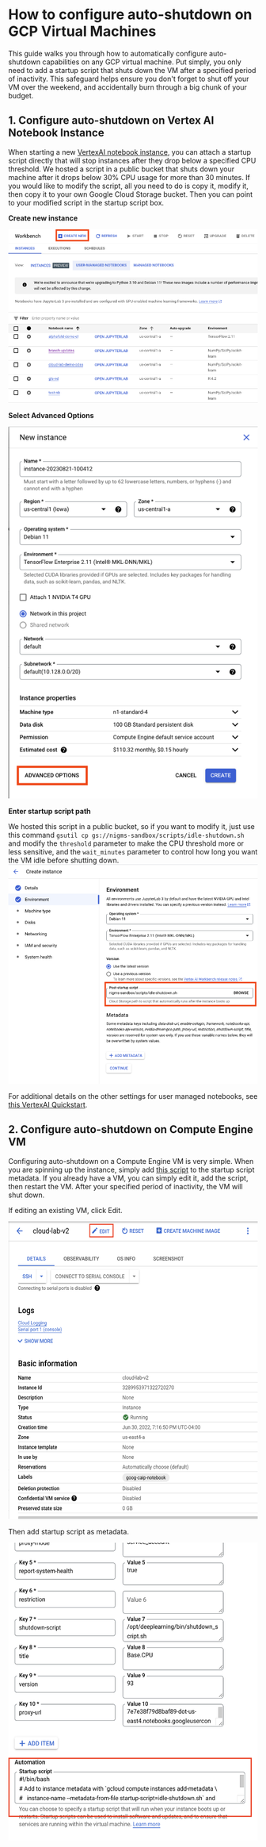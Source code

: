 # How to configure auto-shutdown on GCP Virtual Machines
This guide walks you through how to automatically configure auto-shutdown capabilities on any GCP virtual machine. Put simply, you only need to add a startup script that shuts down the VM after a specified period of inactivity. This safeguard helps ensure you don't forget to shut off your VM over the weekend, and accidentally burn through a big chunk of your budget.

## 1. Configure auto-shutdown on Vertex AI Notebook Instance
When starting a new [VertexAI notebook instance](/docs/vertexai.md), you can attach a startup script directly that will stop instances after they drop below a specified CPU threshold. We hosted a script in a public bucket that shuts down your machine after it drops below 30% CPU usage for more than 30 minutes. If you would like to modify the script, all you need to do is copy it, modify it, then copy it to your own Google Cloud Storage bucket. Then you can point to your modified script in the startup script box. 

**Create new instance** 

  ![create new vertex ai instance](/images/1_create_new_instance_CL.png)

**Select Advanced Options**

  ![select advanced options](/images/2_select_advanced_options.png)

**Enter startup script path**

We hosted this script in a public bucket, so if you want to modify it, just use this command `gsutil cp gs://nigms-sandbox/scripts/idle-shutdown.sh` and modify the `threshold` parameter to make the CPU threshold more or less sensitive, and the `wait_minutes` parameter to control how long you want the VM idle before shutting down. 
  ![shutdown parameters](/images/3_enter_startupscript_path.png)
  
For additional details on the other settings for user managed notebooks, see [this VertexAI Quickstart](https://cloud.google.com/vertex-ai/docs/workbench/user-managed/create-user-managed-notebooks-instance-console-quickstart).

## 2. Configure auto-shutdown on Compute Engine VM
Configuring auto-shutdown on a Compute Engine VM is very simple. When you are spinning up the instance, simply add [this script](idle-shutdown.sh) to the startup script metadata. If you already have a VM, you can simply edit it, add the script, then restart the VM. After your specified period of inactivity, the VM will shut down. 

If editing an existing VM, click Edit.

<img src="/images/edit_vm.png" width="550" height="600">

Then add startup script as metadata.

<img src="/images/edit_startup.png" width="550" height="600">
